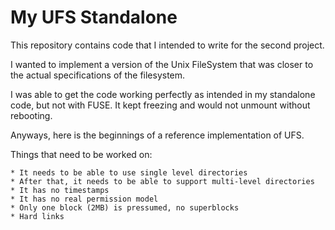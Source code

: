 # My UFS Standalone

This repository contains code that I intended to write for the second project.

I wanted to implement a version of the Unix FileSystem that was closer to the actual
specifications of the filesystem.

I was able to get the code working perfectly as intended in my standalone code, but
not with FUSE. It kept freezing and would not unmount without rebooting.

Anyways, here is the beginnings of a reference implementation of UFS.

Things that need to be worked on:

	* It needs to be able to use single level directories
	* After that, it needs to be able to support multi-level directories
	* It has no timestamps
	* It has no real permission model
	* Only one block (2MB) is pressumed, no superblocks
	* Hard links
	
